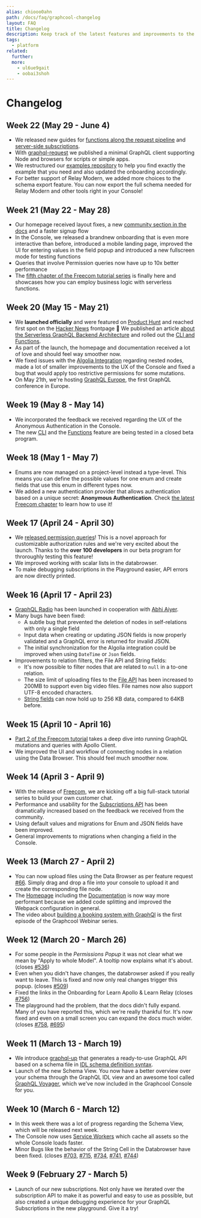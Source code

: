 ```yaml
---
alias: chiooo0ahn
path: /docs/faq/graphcool-changelog
layout: FAQ
title: Changelog
description: Keep track of the latest features and improvements to the Graphcool platform.
tags:
  - platform
related:
  further:
  more:
    - ul6ue9gait
    - oobai3shoh
---
```


# Changelog

## Week 22 (May 29 - June 4)

- We released new guides for [functions along the request pipeline](!alias-zeez7aiph3) and [server-side subscriptions](!alias-dee0aethoo).
- With [graphql-request](https://github.com/graphcool/graphql-request) we published a minimal GraphQL client supporting Node and browsers for scripts or simple apps.
- We restructured our [examples repository](https://github.com/graphcool-examples) to help you find exactly the example that you need and also updated the onboarding accordingly.
- For better support of Relay Modern, we added more choices to the schema export feature. You can now export the full schema needed for Relay Modern and other tools right in your Console!

## Week 21 (May 22 - May 28)

- Our homepage received layout fixes, a new [community section in the docs](https://graph.cool/docs) and a faster signup flow
- In the Console, we released a brandnew onboarding that is even more interactive than before, introduced a mobile landing page, improved the UI for entering values in the field popup and introduced a new fullscreen mode for testing functions
- Queries that involve Permission queries now have up to 10x better performance
- The [fifth chapter of the Freecom tutorial series](!alias-wohfoa8ahz) is finally here and showcases how you can employ business logic with serverless functions.

## Week 20 (May 15 - May 21)

- We **launched officially** and were featured on [Product Hunt](https://www.producthunt.com/posts/graphcool-2) and reached first spot on the [Hacker News](https://news.ycombinator.com/item?id=14350129) frontpage 🎉 We published an article [about the Serverless GraphQL Backend Architecture](!alias-ahde7paig2/) and rolled out the [CLI and Functions](!alias-teko4ab8za).
- As part of the launch, the homepage and documentation received a lot of love and should feel way smoother now.
- We fixed issues with the [Algolia Integration](!alias-emaig4uiki) regarding nested nodes, made a lot of smaller improvements to the UX of the Console and fixed a bug that would apply too restrictive permissions for some mutations.
- On May 21th, we're hosting [GraphQL Europe](https://graphql-europe.org), the first GraphQL conference in Europe.

## Week 19 (May 8 - May 14)

- We incorporated the feedback we received regarding the UX of the Anonymous Authentication in the Console.
- The new [CLI](!alias-kie1quohli) and the [Functions](!alias-boo6uteemo) feature are being tested in a closed beta program.

## Week 18 (May 1 - May 7)

- Enums are now managed on a project-level instead a type-level. This means you can define the possible values for one enum and create fields that use this enum in different types now.
- We added a new authentication provider that allows authentication based on a unique secret: **Anonymous Authentication**. Check [the latest Freecom chapter](!alias-pei9aid6ei) to learn how to use it!

## Week 17 (April 24 - April 30)

- We [released permission queries](![alias](https://www.graph.cool/blog/2017-04-25-graphql-permission-queries)-oolooch8oh/)! This is a novel approach for customizable authorization rules and we're very excited about the launch. Thanks to the **over 100 developers** in our beta program for throroughly testing this feature!
- We improved working with scalar lists in the databrowser.
- To make debugging subscriptions in the Playground easier, API errors are now directly printed.

## Week 16 (April 17 - April 23)

- [GraphQL Radio](https://graphqlradio.com) has been launched in cooperation with [Abhi Aiyer](https://twitter.com/AbhiAiyer).
- Many bugs have been fixed:
  - A subtle bug that prevented the deletion of nodes in self-relations with only a single field
  - Input data when creating or updating JSON fields is now properly validated and a GraphQL error is returned for invalid JSON.
  - The initial synchronization for the Algolia integration could be improved when using `DateTime` or `Json` fields.
- Improvements to relation filters, the File API and String fields:
  - It's now possible to filter nodes that are related to `null` in a to-one relation.
  - The size limit of uploading files to the [File API](!alias-eer4wiang0) has been increased to 200MB to support even big video files. File names now also support UTF-8 encoded characters.
  - [String fields](!alias-teizeit5se) can now hold up to 256 KB data, compared to 64KB before.

## Week 15 (April 10 - April 16)

- [Part 2 of the Freecom tutorial](!alias-oe8ahyo2ei) takes a deep dive into running GraphQL mutations and queries with Apollo Client.
- We improved the UI and workflow of connecting nodes in a relation using the Data Browser. This should feel much smoother now.

## Week 14 (April 3 - April 9)

- With the release of [Freecom](https://www.graph.cool/freecom/), we are kicking off a big full-stack tutorial series to build your own customer chat.
- Performance and usability for the [Subscriptions API](!alias-aip7oojeiv) has been dramatically increased based on the feedback we received from the community.
- Using default values and migrations for Enum and JSON fields have been improved.
- General improvements to migrations when changing a field in the Console.

## Week 13 (March 27 - April 2)

- You can now upload files using the Data Browser as per feature request [#66](https://github.com/graphcool/feature-requests/issues/66). Simply drag and drop a file into your console to upload it and create the corresponding file node.
- The [Homepage](https://graph.cool) including the [Documentation](https://graph.cool/docs) is now way more performant because we added code splitting and improved the Webpack configuration in general.
- The video about [building a booking system with GraphQl](https://www.youtube.com/watch?v=O8vwXEbnbFk) is the first episode of the Graphcool Webinar series.

## Week 12 (March 20 - March 26)

- For some people in the *Permissions Popup* it was not clear what we mean by "Apply to whole Model". A tooltip now explains what it's about. (closes [#536](https://github.com/graphcool/console/issues/536))
- Even when you didn't have changes, the databrowser asked if you really want to leave. This is fixed and now only real changes trigger this popup. (closes [#509](https://github.com/graphcool/console/issues/509))
- Fixed the links in the Onboarding for Learn Apollo & Learn Relay (closes [#756](https://github.com/graphcool/console/issues/756))
- The playground had the problem, that the docs didn't fully expand. Many of you have reported this, which we're really thankful for. It's now fixed and even on a small screen you can expand the docs much wider. (closes [#758](https://github.com/graphcool/console/issues/758), [#695](https://github.com/graphcool/console/issues/695))

## Week 11 (March 13 - March 19)

- We introduce [graphql-up](https://www.graph.cool/graphql-up/) that generates a ready-to-use GraphQL API based on a schema file in [IDL schema definition syntax](!alias-kr84dktnp0).
- Launch of the new Schema View. You now have a better overview over your schema through the GraphQL IDL view and an awesome tool called [GraphQL Voyager](https://github.com/APIs-guru/graphql-voyager/), which we've now included in the Graphcool Console for you.

## Week 10 (March 6 - March 12)

- In this week there was a lot of progress regarding the Schema View, which will be released next week.
- The Console now uses [Service Workers](https://developers.google.com/web/fundamentals/getting-started/primers/service-workers) which cache all assets so the whole Console loads faster.
- Minor Bugs like the behavior of the String Cell in the Databrowser have been fixed. (closes
[#703](https://github.com/graphcool/console/issues/703),
[#715](https://github.com/graphcool/console/issues/715),
[#734](https://github.com/graphcool/console/issues/734),
[#741](https://github.com/graphcool/console/issues/741),
[#744](https://github.com/graphcool/console/issues/744))

## Week 9 (February 27 - March 5)

- Launch of our new subscriptions. Not only have we iterated over the subscription API to make it as powerful and easy to use as possible, but also created a unique debugging experience for your GraphQL Subscriptions in the new playground. Give it a try!
